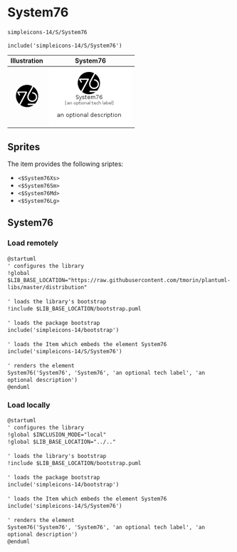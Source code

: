 # System76


```text
simpleicons-14/S/System76
```

```text
include('simpleicons-14/S/System76')
```



| Illustration | System76 |
| :---: | :---: |
| ![illustration for Illustration](../../simpleicons-14/S/System76.png) | ![illustration for System76](../../simpleicons-14/S/System76.Local.png) |



## Sprites
The item provides the following sriptes:

- `<$System76Xs>`
- `<$System76Sm>`
- `<$System76Md>`
- `<$System76Lg>`





## System76

### Load remotely
```plantuml
@startuml
' configures the library
!global $LIB_BASE_LOCATION="https://raw.githubusercontent.com/tmorin/plantuml-libs/master/distribution"

' loads the library's bootstrap
!include $LIB_BASE_LOCATION/bootstrap.puml

' loads the package bootstrap
include('simpleicons-14/bootstrap')

' loads the Item which embeds the element System76
include('simpleicons-14/S/System76')

' renders the element
System76('System76', 'System76', 'an optional tech label', 'an optional description')
@enduml
```

### Load locally
```plantuml
@startuml
' configures the library
!global $INCLUSION_MODE="local"
!global $LIB_BASE_LOCATION="../.."

' loads the library's bootstrap
!include $LIB_BASE_LOCATION/bootstrap.puml

' loads the package bootstrap
include('simpleicons-14/bootstrap')

' loads the Item which embeds the element System76
include('simpleicons-14/S/System76')

' renders the element
System76('System76', 'System76', 'an optional tech label', 'an optional description')
@enduml
```

